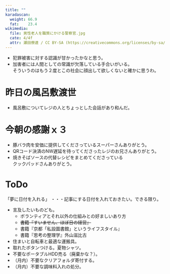 ```yaml
---
title: ""
karadascan:
  weight: 66.9
  fat:    23.4
wikimedia:
  file: 男性老人を職質にかける警察官.jpg
  cate: 4/4f
  attr: 瀬田僚達 / CC BY-SA (https://creativecommons.org/licenses/by-sa/4.0)
---
```


* 犯罪被害に対する認識が甘かったかなと思う。
* 加害者には人間としての常識が欠落している手合いがいる。  
  そういうのはもう２度とこの社会に顔出して欲しくないと確かに思うわ。


# 昨日の風呂敷渡世

* 風呂敷についてレジの人とちょっとした会話があり和んだ。


# 今朝の感謝ｘ３

* 豚バラ肉を安価に提供してくださっているスーパーさんありがとう。
* QRコード決済のNW遅延を待ってくださったレジのお兄さんありがとう。
* 焼きそばソースの代替レシピをまとめてくださっている  
  クックパッドさんありがとう。


# ToDo

「夢に日付を入れる」
・・・記事にする日付を入れておきたい。できる限り。


* 言及したいものども。
  * ボランティアとそれ以外の仕組みとの好ましいあり方
  * ~~書籍『すいません、ほぼ日の経営』~~
  * 書籍『京都「私設圖書館」というライフスタイル』
  * 書籍『思考の整理学』外山滋比古
* 住まいと自転車と最適な運搬具。
* 取れたボタンつける。夏物シャツ。
* 不要なポータブルHDD売る（廃棄かな？）。
* （月内）不要なクリアフォルダ寄付する。
* （月内）不要な調味料入れの処分。

